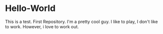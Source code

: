 # Hello-World
This is a test. First Repository. I'm a pretty cool guy. I like to play, I don't like to work. However, i love to work out. 

